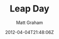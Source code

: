 ---
title: "Leap Day"
github: https://github.com/mattgraham/Leap-Day
demo: http://madebygraham.com/leapday/
author: Matt Graham

ssg:
  - Jekyll
cms:
  - No Cms
date: 2012-04-04T21:48:06Z
github_branch: master
stale: true
---